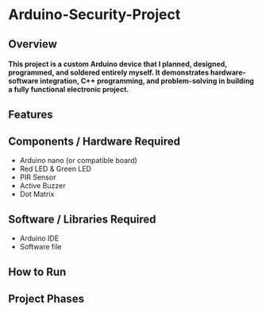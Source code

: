 # Arduino-Security-Project

## Overview
#### This project is a custom Arduino device that I planned, designed, programmed, and soldered entirely myself. It demonstrates hardware-software integration, C++ programming, and problem-solving in building a fully functional electronic project.

## Features

## Components / Hardware Required
- Arduino nano (or compatible board)
- Red LED & Green LED
- PIR Sensor
- Active Buzzer
- Dot Matrix

## Software / Libraries Required
- Arduino IDE
- Software file 

## How to Run

## Project Phases

